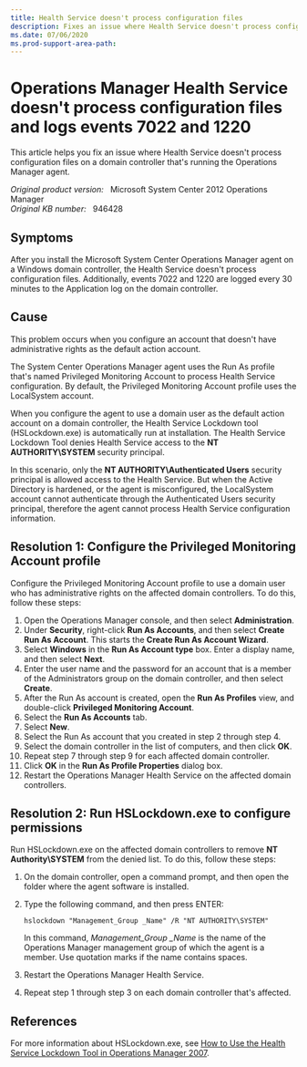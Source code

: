 ```yaml
---
title: Health Service doesn't process configuration files
description: Fixes an issue where Health Service doesn't process configuration files on a domain controller that's running the Operations Manager agent.
ms.date: 07/06/2020
ms.prod-support-area-path:
---
```

# Operations Manager Health Service doesn't process configuration files and logs events 7022 and 1220

This article helps you fix an issue where Health Service doesn't process configuration files on a domain controller that's running the Operations Manager agent.

_Original product version:_ &nbsp; Microsoft System Center 2012 Operations Manager  
_Original KB number:_ &nbsp; 946428

## Symptoms

After you install the Microsoft System Center Operations Manager agent on a Windows domain controller, the Health Service doesn't process configuration files. Additionally, events 7022 and 1220 are logged every 30 minutes to the Application log on the domain controller.

## Cause

This problem occurs when you configure an account that doesn't have administrative rights as the default action account.

The System Center Operations Manager agent uses the Run As profile that's named Privileged Monitoring Account to process Health Service configuration. By default, the Privileged Monitoring Account profile uses the LocalSystem account.

When you configure the agent to use a domain user as the default action account on a domain controller, the Health Service Lockdown tool (HSLockdown.exe) is automatically run at installation. The Health Service Lockdown Tool denies Health Service access to the **NT AUTHORITY\SYSTEM** security principal.

In this scenario, only the **NT AUTHORITY\Authenticated Users** security principal is allowed access to the Health Service. But when the Active Directory is hardened, or the agent is misconfigured, the LocalSystem account cannot authenticate through the Authenticated Users security principal, therefore the agent cannot process Health Service configuration information.

## Resolution 1: Configure the Privileged Monitoring Account profile

Configure the Privileged Monitoring Account profile to use a domain user who has administrative rights on the affected domain controllers. To do this, follow these steps:

1. Open the Operations Manager console, and then select **Administration**.
2. Under **Security**, right-click **Run As Accounts**, and then select **Create Run As Account**. This starts the **Create Run As Account Wizard**.
3. Select **Windows** in the **Run As Account type** box. Enter a display name, and then select **Next**.
4. Enter the user name and the password for an account that is a member of the Administrators group on the domain controller, and then select **Create**.
5. After the Run As account is created, open the **Run As Profiles** view, and double-click **Privileged Monitoring Account**.
6. Select the **Run As Accounts** tab.
7. Select **New**.
8. Select the Run As account that you created in step 2 through step 4.
9. Select the domain controller in the list of computers, and then click **OK**.
10. Repeat step 7 through step 9 for each affected domain controller.
11. Click **OK** in the **Run As Profile Properties** dialog box.
12. Restart the Operations Manager Health Service on the affected domain controllers.

## Resolution 2: Run HSLockdown.exe to configure permissions

Run HSLockdown.exe on the affected domain controllers to remove **NT Authority\SYSTEM** from the denied list. To do this, follow these steps:

1. On the domain controller, open a command prompt, and then open the folder where the agent software is installed.
1. Type the following command, and then press ENTER:

   ```console
   hslockdown "Management_Group _Name" /R "NT AUTHORITY\SYSTEM"
   ```

   In this command, *Management_Group _Name* is the name of the Operations Manager management group of which the agent is a member. Use quotation marks if the name contains spaces.
1. Restart the Operations Manager Health Service.
1. Repeat step 1 through step 3 on each domain controller that's affected.

## References

For more information about HSLockdown.exe, see [How to Use the Health Service Lockdown Tool in Operations Manager 2007](/previous-versions//bb309542(v=technet.10)?redirectedfrom=MSDN).
